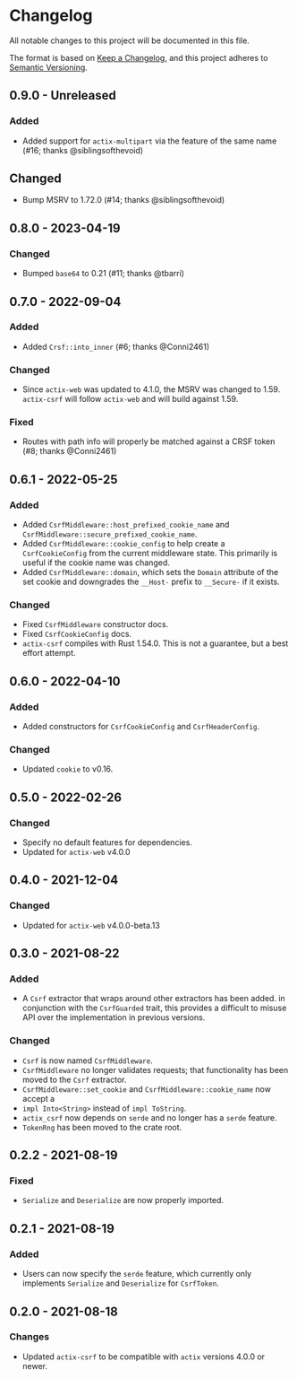 # Changelog

All notable changes to this project will be documented in this file.

The format is based on [Keep a Changelog](https://keepachangelog.com/en/1.0.0/),
and this project adheres to
[Semantic Versioning](https://semver.org/spec/v2.0.0.html).

## 0.9.0 - Unreleased

### Added

- Added support for `actix-multipart` via the feature of the same name (#16;
  thanks @siblingsofthevoid)

## Changed

- Bump MSRV to 1.72.0 (#14; thanks @siblingsofthevoid)

## 0.8.0 - 2023-04-19

### Changed

- Bumped `base64` to 0.21 (#11; thanks @tbarri)

## 0.7.0 - 2022-09-04

### Added

- Added `Crsf::into_inner` (#6; thanks @Conni2461)

### Changed

- Since `actix-web` was updated to 4.1.0, the MSRV was changed to 1.59.
  `actix-csrf` will follow `actix-web` and will build against 1.59.

### Fixed

- Routes with path info will properly be matched against a CRSF token (#8;
  thanks @Conni2461)

## 0.6.1 - 2022-05-25

### Added

- Added `CsrfMiddleware::host_prefixed_cookie_name` and
  `CsrfMiddleware::secure_prefixed_cookie_name`.
- Added `CsrfMiddleware::cookie_config` to help create a `CsrfCookieConfig` from
  the current middleware state. This primarily is useful if the cookie name was
  changed.
- Added `CsrfMiddleware::domain`, which sets the `Domain` attribute of the set
  cookie and downgrades the `__Host-` prefix to `__Secure-` if it exists.

### Changed

- Fixed `CsrfMiddleware` constructor docs.
- Fixed `CsrfCookieConfig` docs.
- `actix-csrf` compiles with Rust 1.54.0. This is not a guarantee, but a best
  effort attempt.

## 0.6.0 - 2022-04-10

### Added

- Added constructors for `CsrfCookieConfig` and `CsrfHeaderConfig`.

### Changed

- Updated `cookie` to v0.16.

## 0.5.0 - 2022-02-26

### Changed

- Specify no default features for dependencies.
- Updated for `actix-web` v4.0.0

## 0.4.0 - 2021-12-04

### Changed

- Updated for `actix-web` v4.0.0-beta.13

## 0.3.0 - 2021-08-22

### Added

- A `Csrf` extractor that wraps around other extractors has been added. in
  conjunction with the `CsrfGuarded` trait, this provides a difficult to misuse
  API over the implementation in previous versions.

### Changed

- `Csrf` is now named `CsrfMiddleware`.
- `CsrfMiddleware` no longer validates requests; that functionality has been
  moved to the `Csrf` extractor.
- `CsrfMiddleware::set_cookie` and `CsrfMiddleware::cookie_name` now accept a
- `impl Into<String>` instead of `impl ToString`.
- `actix_csrf` now depends on `serde` and no longer has a `serde` feature.
- `TokenRng` has been moved to the crate root.

## 0.2.2 - 2021-08-19

### Fixed

- `Serialize` and `Deserialize` are now properly imported.

## 0.2.1 - 2021-08-19

### Added

- Users can now specify the `serde` feature, which currently only implements
  `Serialize` and `Deserialize` for `CsrfToken`.

## 0.2.0 - 2021-08-18

### Changes

- Updated `actix-csrf` to be compatible with `actix` versions 4.0.0 or newer.
